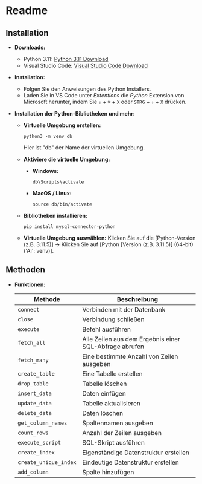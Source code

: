 # Readme

## Installation

* **Downloads:**
  * Python 3.11: [Python 3.11 Download](https://www.python.org/downloads/)
  * Visual Studio Code: [Visual Studio Code Download](https://code.visualstudio.com/)

* **Installation:**
  * Folgen Sie den Anweisungen des Python Installers.
  * Laden Sie in VS Code unter _Extentions_ die _Python_ Extension von Microsoft herunter, indem Sie `⇧` + `⌘` + `X` oder `STRG` + `⇧` + `X` drücken.
 
* **Installation der Python-Bibliotheken und mehr:**
    * **Virtuelle Umgebung erstellen:**
      ```shell
      python3 -m venv db
      ```
      Hier ist "db" der Name der virtuellen Umgebung.

    * **Aktiviere die virtuelle Umgebung:**
        * **Windows:** 
            ```shell 
            db\Scripts\activate
            ```

        * **MacOS / Linux:** 
            ```shell
            source db/bin/activate
            ```

    * **Bibliotheken installieren:**
      ```shell
      pip install mysql-connector-python
      ```

    * **Virtuelle Umgebung auswählen:**
      Klicken Sie auf die [Python-Version (z.B. 3.11.5)] → Klicken Sie auf [Python [Version (z.B. 3.11.5)] (64-bit) ('AI': venv)].


## Methoden

 * **Funktionen:**
   
   | Methode               | Beschreibung                                        |
   |-----------------------|--------------------------------------------------------|
   | `connect`             | Verbinden mit der Datenbank                            |
   | `close`               | Verbindung schließen                                   |
   | `execute`             | Befehl ausführen                                       |
   | `fetch_all`           | Alle Zeilen aus dem Ergebnis einer SQL-Abfrage abrufen |
   | `fetch_many`          | Eine bestimmte Anzahl von Zeilen ausgeben              |
   | `create_table`        | Eine Tabelle erstellen                                 |
   | `drop_table`          | Tabelle löschen                                        |
   | `insert_data`         | Daten einfügen                                         |
   | `update_data`         | Tabelle aktualisieren                                  |
   | `delete_data`         | Daten löschen                                          |
   | `get_column_names`    | Spaltennamen ausgeben                                  |
   | `count_rows`          | Anzahl der Zeilen ausgeben                             |
   | `execute_script`      | SQL-Skript ausführen                                   |
   | `create_index`        | Eigenständige Datenstruktur erstellen                  |
   | `create_unique_index` | Eindeutige Datenstruktur erstellen                     |
   | `add_column`          | Spalte hinzufügen                                      |




    

